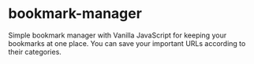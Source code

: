 # bookmark-manager

Simple bookmark manager with Vanilla JavaScript for keeping your bookmarks at one place.
You can save your important URLs according to their categories.
